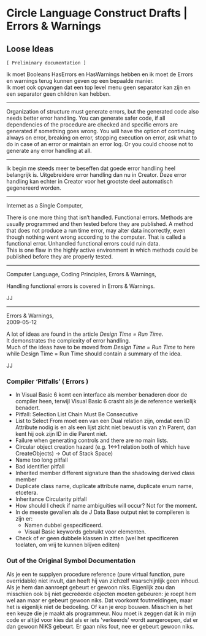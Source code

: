﻿Circle Language Construct Drafts | Errors & Warnings
====================================================

Loose Ideas
-----------

`[ Preliminary documentation ]`

Ik moet Booleans HasErrors en HasWarnings hebben en ik moet de Errors en warnings terug kunnen geven op een bepaalde manier.  
Ik moet ook opvangen dat een top level menu geen separator kan zijn en een separator geen children kan hebben.

-----

Organization of structure must generate errors, but the generated code also needs better error handling. You can generate safer code, if all dependencies of the procedure are checked and specific errors are generated if something goes wrong. You will have the option of continuing always on error, breaking on error, stopping execution on error, ask what to do in case of an error or maintain an error log. Or you could choose not to generate any error handling at all.

-----

Ik begin me steeds meer te beseffen dat goede error handling heel belangrijk is. Uitgebreidere error handling dan nu in Creator. Deze error handling kan echter in Creator voor het grootste deel automatisch gegenereerd worden.

-----

Internet as a Single Computer,

There is one more thing that isn’t handled. Functional errors. Methods are usually programmed and then tested before they are published. A method that does not produce a run time error, may alter data incorrectly, even though nothing went wrong according to the computer. That is called a functional error. Unhandled functional errors could ruin data.  
This is one flaw in the highly active environment in which methods could be published before they are properly tested.

-----

Computer Language, Coding Principles, Errors & Warnings,

Handling functional errors is covered in Errors & Warnings.

JJ

-----

Errors & Warnings,  
2009-05-12

A lot of ideas are found in the article *Design Time = Run Time*.  
It demonstrates the complexity of error handling.  
Much of the ideas have to be moved from *Design Time = Run Time* to here while Design Time = Run Time should contain a summary of the idea.

JJ

### Compiler ‘Pitfalls’ ( Errors )

- In Visual Basic 6 komt een interface als member benaderen door de compiler heen, terwijl Visual Basic 6 crasht als je de reference werkelijk benadert.
- Pitfall: Selection List Chain Must Be Consecutive
- List to Select From moet een van een Dual relation zijn, omdat een ID Attribute nodig is en als een lijst zicht niet bewust is van z’n Parent, dan kent hij ook zijn ID in die Parent niet.
- Failure when generating controls and there are no main lists.
- Circular object creation hazard (e.g. 1<->1 relation both of which have CreateObjects) -> Out of Stack Space)
- Name too long pitfall
- Bad identifier pitfall
- Inherited member different signature than the shadowing derived class member
- Duplicate class name, duplicate attribute name, duplicate enum name, etcetera.
- Inheritance Circularity pitfall
- How should I check if name ambiguities will occur? Not for the moment.
- In de meeste gevallen als de J Data Base output niet te compileren is zijn er:
    - Namen dubbel gespecificeerd.
    - Visual Basic keywords gebruikt voor elementen.
- Check of er geen dubbele klassen in zitten (wel het specificeren toelaten, om vrij te kunnen blijven editen)

### Out of the Original Symbol Documentation

Als je een te supplyen procedure reference (pure virtual function, pure overridable) niet invult, dan heeft hij van zichzelf waarschijnlijk geen inhoud. Als je hem dan aanroept gebeurt er gewoon niks. Eigenlijk zou dan misschien ook bij niet gecreëerde objecten moeten gebeuren: je roept hem wel aan maar er gebeurt gewoon niks. Dat voorkomt foutmeldingen, maar het is eigenlijk niet de bedoeling. Of kan je erop bouwen. Misschien is het een keuze die je maakt als programmeur. Nou moet ik zeggen dat ik in mijn code er altijd voor kies dat als er iets 'verkeerds' wordt aangeroepen, dat er dan gewoon NIKS gebeurt. Er gaan niks fout, nee er gebeurt gewoon niks.